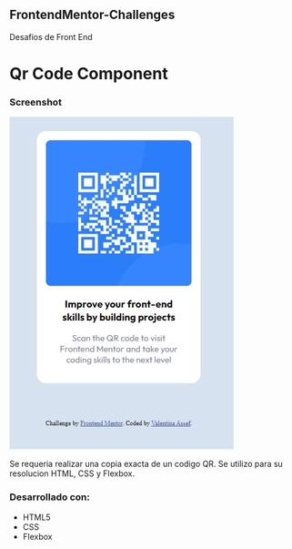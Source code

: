 ## FrontendMentor-Challenges
Desafios de Front End

# Qr Code Component

### Screenshot

![](./images/screenshoot-QR-code-component.jpg)

Se requeria realizar una copia exacta de un codigo QR.
Se utilizo para su resolucion HTML, CSS y Flexbox.

### Desarrollado con:

- HTML5
- CSS
- Flexbox

